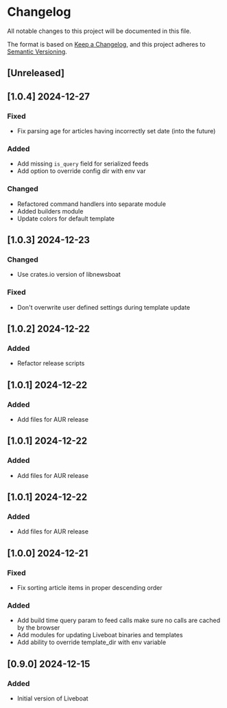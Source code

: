 # Changelog

All notable changes to this project will be documented in this file.

The format is based on [Keep a Changelog](https://keepachangelog.com/en/1.1.0/),
and this project adheres to [Semantic Versioning](https://semver.org/spec/v2.0.0.html).

## [Unreleased]
## [1.0.4] 2024-12-27
### Fixed
- Fix parsing age for articles having incorrectly set date (into the future)

### Added
- Add missing `is_query` field for serialized feeds
- Add option to override config dir with env var

### Changed
- Refactored command handlers into separate module
- Added builders module
- Update colors for default template

## [1.0.3] 2024-12-23
### Changed
- Use crates.io version of libnewsboat
 
### Fixed
- Don't overwrite user defined settings during template update

## [1.0.2] 2024-12-22
### Added
- Refactor release scripts

## [1.0.1] 2024-12-22
### Added
- Add files for AUR release

## [1.0.1] 2024-12-22
### Added
- Add files for AUR release

## [1.0.1] 2024-12-22
### Added
- Add files for AUR release

## [1.0.0] 2024-12-21
### Fixed
- Fix sorting article items in proper descending order
 
### Added
- Add build time query param to feed calls make sure no calls are cached by the browser
- Add modules for updating Liveboat binaries and templates
- Add ability to override template_dir with env variable
 
## [0.9.0] 2024-12-15

### Added
- Initial version of Liveboat
